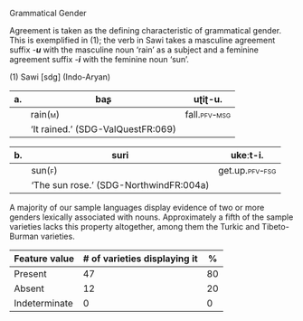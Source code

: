 Grammatical Gender

Agreement is taken as the defining characteristic of grammatical gender.
This is exemplified in ‎(1); the verb in Sawi takes a masculine
agreement suffix *-**u*** with the masculine noun ‘rain’ as a subject
and a feminine agreement suffix *-**i*** with the feminine noun ‘sun’.

(1) <span id="_Ref531867975" class="anchor"></span>Sawi
    \[sdg\] (Indo-Aryan)

| a.  | **baʂ**                                               | uʈiʈ-**u.**                                                |
|-----|-------------------------------------------------------|------------------------------------------------------------|
|     | rain(<span style="font-variant:small-caps;">m</span>) | fall.<span style="font-variant:small-caps;">pfv-msg</span> |
|     | ‘It rained.’ (SDG-ValQuestFR:069)                     |

| b.  | **suri**                                             | ukeːt-**i**.                                                 |
|-----|------------------------------------------------------|--------------------------------------------------------------|
|     | sun(<span style="font-variant:small-caps;">f</span>) | get.up.<span style="font-variant:small-caps;">pfv-fsg</span> |
|     | ‘The sun rose.’ (SDG-NorthwindFR:004a)               |

A majority of our sample languages display evidence of two or more
genders lexically associated with nouns. Approximately a fifth of the
sample varieties lacks this property altogether, among them the Turkic
and Tibeto-Burman varieties.

| Feature value | \# of varieties displaying it | %   |
|---------------|-------------------------------|-----|
| Present       | 47                            | 80  |
| Absent        | 12                            | 20  |
| Indeterminate | 0                             | 0   |



